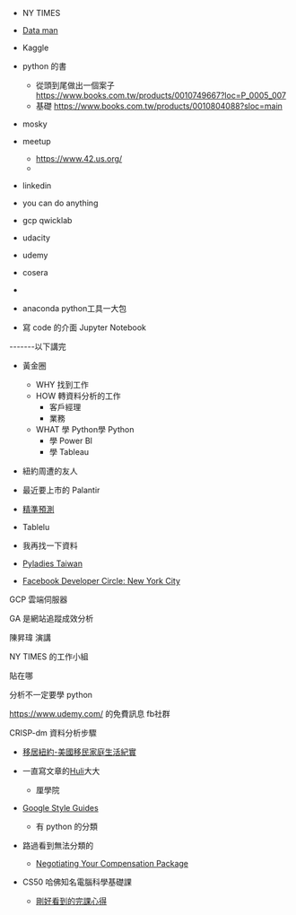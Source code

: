 

- NY TIMES

- [Data man](https://www.facebook.com/imDataMan)

- Kaggle

- python 的書
    - 從頭到尾做出一個案子 https://www.books.com.tw/products/0010749667?loc=P_0005_007
    - 基礎 https://www.books.com.tw/products/0010804088?sloc=main

- mosky

- meetup
    - https://www.42.us.org/
    - 

- linkedin
- you can do anything

- gcp qwicklab
- udacity
- udemy
- cosera
- 


- anaconda python工具一大包
- 寫 code 的介面 Jupyter Notebook

-------以下講完

- 黃金圈
    - WHY 找到工作
    - HOW 轉資料分析的工作
        - 客戶經理
        - 業務
    - WHAT 學 Python學 Python
        - 學 Power BI
        - 學 Tableau

- 紐約周遭的友人

- 最近要上市的 Palantir

- [精準預測](https://www.books.com.tw/products/0010598105)

- Tablelu


- 我再找一下資料
- [Pyladies Taiwan](https://www.facebook.com/pyladies.tw)

- [Facebook Developer Circle: New York City](https://www.facebook.com/groups/DevCNewYork)

GCP 雲端伺服器

GA 是網站追蹤成效分析

陳昇瑋 演講

NY TIMES 的工作小組

貼在哪



分析不一定要學 python

https://www.udemy.com/ 的免費訊息 fb社群

CRISP-dm 資料分析步驟

- [移居紐約-美國移民家庭生活紀實](https://www.facebook.com/freshinny/)


- 一直寫文章的[Huli](https://aszx87410.github.io/blog/medium)大大
    - 厘學院

- [Google Style Guides](https://google.github.io/styleguide/)
    - 有 python 的分類

- 路過看到無法分類的
	- [Negotiating Your Compensation Package](https://crossminds.ai/video/5f1ba1fc90adc8e590b4fd73)

- CS50 哈佛知名電腦科學基礎課
    - [剛好看到的完課心得](https://www.facebook.com/groups/556507217856457/permalink/1617341105106391/)